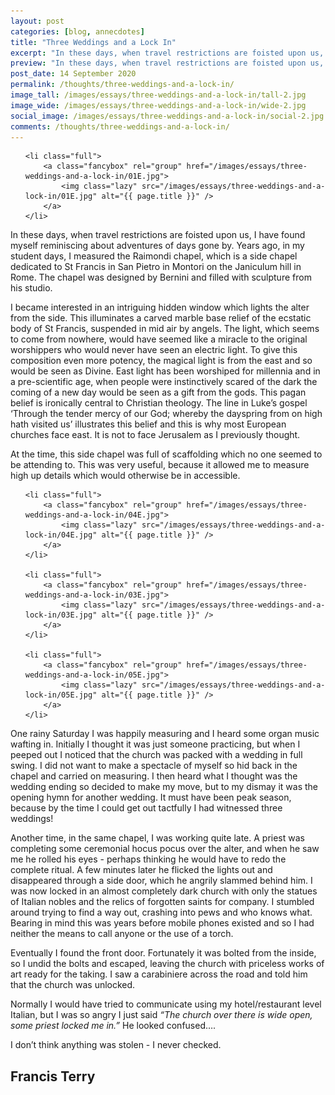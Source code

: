 ```yaml
---
layout: post
categories: [blog, annecdotes]
title: "Three Weddings and a Lock In"
excerpt: "In these days, when travel restrictions are foisted upon us, I have found myself reminiscing about adventures of days gone by.  Years ago, in my student days, I measured the Raimondi chapel, which is a side chapel dedicated to St Francis in San Pietro in Montori on the Janiculum hill in Rome. The chapel was designed by Bernini and filled with sculpture from his studio."
preview: "In these days, when travel restrictions are foisted upon us, I have found myself reminiscing about adventures of days gone by.  Years ago, in my student days, I measured the Raimondi chapel, which is a side chapel dedicated to St Francis in San Pietro in Montori on the Janiculum hill in Rome. The chapel was designed by Bernini and filled with sculpture from his studio."
post_date: 14 September 2020
permalink: /thoughts/three-weddings-and-a-lock-in/
image_tall: /images/essays/three-weddings-and-a-lock-in/tall-2.jpg
image_wide: /images/essays/three-weddings-and-a-lock-in/wide-2.jpg
social_image: /images/essays/three-weddings-and-a-lock-in/social-2.jpg
comments: /thoughts/three-weddings-and-a-lock-in/
---
```


<!--<ul class="list">

	<li class="half">
		<a class="fancybox" rel="group" href="/images/essays/three-weddings-and-a-lock-in/01a.jpg">
			<img class="lazy" src="/images/essays/three-weddings-and-a-lock-in/thumbs/01a.jpg" alt="{{ page.title }}" />
		</a>
	</li>

	<li class="half">
		<a class="fancybox" rel="group" href="/images/essays/three-weddings-and-a-lock-in/02.jpg">
			<img class="lazy" src="/images/essays/three-weddings-and-a-lock-in/thumbs/02.jpg" alt="{{ page.title }}" />
		</a>
	</li>

</ul>-->

<ul class="list">

	<li class="full">
		<a class="fancybox" rel="group" href="/images/essays/three-weddings-and-a-lock-in/01E.jpg">
			<img class="lazy" src="/images/essays/three-weddings-and-a-lock-in/01E.jpg" alt="{{ page.title }}" />
		</a>
	</li>

</ul>

In these days, when travel restrictions are foisted upon us, I have found myself reminiscing about adventures of days gone by.  Years ago, in my student days, I measured the Raimondi chapel, which is a side chapel dedicated to St Francis in San Pietro in Montori on the Janiculum hill in Rome. The chapel was designed by Bernini and filled with sculpture from his studio.

I became interested in an intriguing hidden window which lights the alter from the side. This illuminates a carved marble base relief of the ecstatic body of St Francis, suspended in mid air by angels. The light, which seems to come from nowhere, would have seemed like a miracle to the original worshippers who would never have seen an electric light. To give this composition even more potency, the magical light is from the east and so would be seen as Divine. East light has been worshiped for millennia and in a pre-scientific age, when people were instinctively scared of the dark the coming of a new day would be seen as a gift from the gods. This pagan belief is ironically central to Christian theology. The line in Luke’s gospel ‘Through the tender mercy of our God; whereby the dayspring from on high hath visited us’ illustrates this belief and this is why most European churches face east. It is not to face Jerusalem as I previously thought.

At the time, this side chapel was full of scaffolding which no one seemed to be attending to. This was very useful, because it allowed me to measure high up details which would otherwise be in accessible. 

<ul class="list">

	<li class="full">
		<a class="fancybox" rel="group" href="/images/essays/three-weddings-and-a-lock-in/04E.jpg">
			<img class="lazy" src="/images/essays/three-weddings-and-a-lock-in/04E.jpg" alt="{{ page.title }}" />
		</a>
	</li>

	<li class="full">
		<a class="fancybox" rel="group" href="/images/essays/three-weddings-and-a-lock-in/03E.jpg">
			<img class="lazy" src="/images/essays/three-weddings-and-a-lock-in/03E.jpg" alt="{{ page.title }}" />
		</a>
	</li>

	<li class="full">
		<a class="fancybox" rel="group" href="/images/essays/three-weddings-and-a-lock-in/05E.jpg">
			<img class="lazy" src="/images/essays/three-weddings-and-a-lock-in/05E.jpg" alt="{{ page.title }}" />
		</a>
	</li>

</ul>

One rainy Saturday I was happily measuring and I heard some organ music wafting in. Initially I thought it was just someone practicing, but when I peeped out I noticed that the church was packed with a wedding in full swing. I did not want to make a spectacle of myself so hid back in the chapel and carried on measuring. I then heard what I thought was the wedding ending so decided to make my move, but to my dismay it was the opening hymn for another wedding. It must have been peak season, because by the time I could get out tactfully I had witnessed three weddings! 

<!--<ul class="list">
	<li class="full">
		<a class="fancybox" rel="group" href="/images/essays/three-weddings-and-a-lock-in/06.jpg">
			<img src="/images/essays/three-weddings-and-a-lock-in/social.jpg" alt="{{ page.title }}" />
		</a>
	</li>
</ul>-->

Another time, in the same chapel, I was working quite late. A priest was completing some ceremonial hocus pocus over the alter, and when he saw me he rolled his eyes - perhaps thinking he would have to redo the complete ritual. A few minutes later he flicked the lights out and disappeared through a side door, which he angrily slammed behind him. I was now locked in an almost completely dark church with only the statues of Italian nobles and the relics of forgotten saints for company. I stumbled around trying to find a way out, crashing into pews and who knows what. Bearing in mind this was years before mobile phones existed and so I had neither the means to call anyone or the use of a torch.
 
Eventually I found the front door.  Fortunately it was bolted from the inside, so I undid the bolts and escaped, leaving the church with priceless works of art ready for the taking. I saw a carabiniere across the road and told him that the church was unlocked.

Normally I would have tried to communicate using my hotel/restaurant level Italian, but I was so angry I just said *“The church over there is wide open, some priest locked me in.”* He looked confused….

I don’t think anything was stolen - I never checked. 

## Francis Terry<br/><br/>